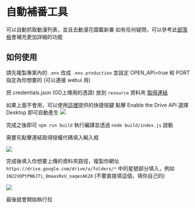 自動補番工具
===
可以自動抓取動漫列表，並且去動漫花園載新番
如有任何疑問，可以參考此[部落格](https://blog.bgpsekai.club/newban-auto-downloader-intro)會補充更加詳細的功能

如何使用
---
請先複製專案內的 `.env` 改成 `.env.production` 並設定 OPEN_API=true 和 PORT 指定為你想要的 (可以連接 webui 用)

把 credentials.json (GD上傳用的憑證) 放到 `resource` 資料夾
[取得連結](https://console.developers.google.com/apis/credentials/oauthclient)


如果上面不會用，可以使用[這裡](https://developers.google.com/drive/api/v3/quickstart/nodejs)提供的快捷按鍵
點擊 Enable the Drive API 選擇 Desktop 即可自動產生
![](https://imgur.com/Ul0okcL.jpg)

完成之後即可 `npm run build` 執行編譯並透過 `node build/index.js` 啟動

需要先點擊連結取得授權代碼填入輸入框

![](https://i.imgur.com/ZPfjHkx.png)

完成後填入你想要上傳的資料夾路徑，複製你網址 `https://drive.google.com/drive/u/folders/*` 中的星號部分填入，例如 `1N22VQPtPN6JTi_8maasRxU_oaqecAK28` (不要直接填這個，填你自己的)

![](https://imgur.com/S3GpQQb.jpg)

最後就會開始執行拉